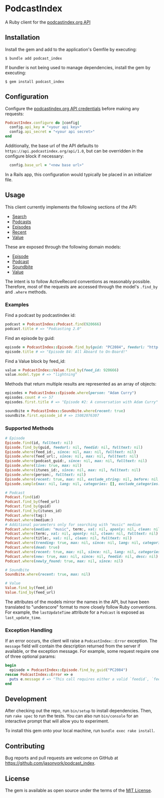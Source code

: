 # PodcastIndex

A Ruby client for the [podcastindex.org API](https://podcastindex-org.github.io/docs-api)

## Installation

Install the gem and add to the application's Gemfile by executing:

    $ bundle add podcast_index

If bundler is not being used to manage dependencies, install the gem by executing:

    $ gem install podcast_index

## Configuration

Configure the [podcastindex.org API credentials](https://podcastindex-org.github.io/docs-api/#overview--authentication-details) before making any requests:

```ruby
PodcastIndex.configure do |config|
  config.api_key = "<your api key>"
  config.api_secret = "<your api secret>"
end
```

Additionally, the base url of the API defaults to `https://api.podcastindex.org/api/1.0`, but can be overridden in the configure block if necessary:
```ruby
  config.base_url = "<new base url>"
````

In a Rails app, this configuration would typically be placed in an initializer file.

## Usage

This client currently implements the following sections of the API:
* [Search](https://podcastindex-org.github.io/docs-api/#tag--Search)
* [Podcasts](https://podcastindex-org.github.io/docs-api/#tag--Podcasts)
* [Episodes](https://podcastindex-org.github.io/docs-api/#tag--Episodes)
* [Recent](https://podcastindex-org.github.io/docs-api/#tag--Recent)
* [Value](https://podcastindex-org.github.io/docs-api/#tag--Value)

These are exposed through the following domain models:
* [Episode](lib/podcast_index/episode.rb)
* [Podcast](lib/podcast_index/podcast.rb)
* [Soundbite](lib/podcast_index/soundbite.rb)
* [Value](lib/podcast_index/value.rb)

The intent is to follow ActiveRecord conventions as reasonably possible.  Therefore, most of the requests are accessed through the model's `.find_by` and `.where` methods.

### Examples

Find a podcast by podcastindex id:

```ruby
podcast = PodcastIndex::Podcast.find(920666)
podcast.title # => "Podcasting 2.0"
```

Find an episode by guid:

```ruby
episode = PodcastIndex::Episode.find_by(guid: "PC2084", feedurl: "http://mp3s.nashownotes.com/pc20rss.xml")
episode.title # => "Episode 84: All Aboard to On-Board!"
```

Find a Value block by feed_id:

```ruby
value = PodcastIndex::Value.find_by(feed_id: 920666)
value.model.type # => "lightning"
```

Methods that return multiple results are represented as an array of objects:

```ruby
episodes = PodcastIndex::Episode.where(person: "Adam Curry")
episodes.count # => 57
episodes.first.title # => "Episode #2: A conversation with Adam Curry"
```

```ruby
soundbite = PodcastIndex::Soundbite.where(recent: true)
soundbite.first.episode_id # => 15082076307
```



### Supported Methods

```ruby
# Episode
Episode.find(id, fulltext: nil)
Episode.find_by(guid, feedurl: nil, feedid: nil, fulltext: nil)
Episode.where(feed_id:, since: nil, max: nil, fulltext: nil)
Episode.where(feed_url:, since: nil, max: nil, fulltext: nil)
Episode.where(podcast_guid:, since: nil, max: nil, fulltext: nil)
Episode.where(live: true, max: nil)
Episode.where(itunes_id:, since: nil, max: nil, fulltext: nil)
Episode.where(person:, fulltext: nil)
Episode.where(recent: true, max: nil, exclude_string: nil, before: nil, fulltext: nil)
Episode.sample(max: nil, lang: nil, categories: [], exclude_categories: [], fulltext: nil) # Find a random episode

# Podcast
Podcast.find(id)
Podcast.find_by(feed_url)
Podcast.find_by(guid)
Podcast.find_by(itunes_id)
Podcast.where(tag:)
Podcast.where(medium:)
# Additional parameters only for searching with "music" medium
Podcast.where(medium: "music", term:, val: nil, aponly: nil, clean: nil, fulltext: nil) 
Podcast.where(term:, val: nil, aponly: nil, clean: nil, fulltext: nil)
Podcast.where(title:, val: nil, clean: nil, fulltext: nil)
Podcast.where(trending: true, max: nil, since: nil, lang: nil, categories: [], exclude_categories: [])
Podcast.where(dead: true)
Podcast.where(recent: true, max: nil, since: nil, lang: nil, categories: [], exclude_categories: [])
Podcast.where(new: true, max: nil, since: nil, feedid: nil, desc: nil)
Podcast.where(newly_found: true, max: nil, since: nil)

# Soundbite
Soundbite.where(recent: true, max: nil)

# Value
Value.find_by(feed_id)
Value.find_by(feed_url)
```

The attributes of the models mirror the names in the API, but have been translated to "underscore" format to more closely follow Ruby conventions.  For example, the `lastUpdateTime` attribute for a `Podcast` is exposed as `last_update_time`.

### Exception Handling

If an error occurs, the client will raise a `PodcastIndex::Error` exception.  The `message` field will contain the description returned from the server if available, or the exception message.  For example, some request require one of three optional params:

```ruby
begin
  episode = PodcastIndex::Episode.find_by_guid("PC2084")
rescue PodcastIndex::Error => e
  puts e.message # => "This call requires either a valid `feedid`, `feedurl` or `podcastguid` argument. "
end
```

## Development

After checking out the repo, run `bin/setup` to install dependencies. Then, run `rake spec` to run the tests. You can also run `bin/console` for an interactive prompt that will allow you to experiment.

To install this gem onto your local machine, run `bundle exec rake install`.

## Contributing

Bug reports and pull requests are welcome on GitHub at https://github.com/jasonyork/podcast_index.

## License

The gem is available as open source under the terms of the [MIT License](https://opensource.org/licenses/MIT).
